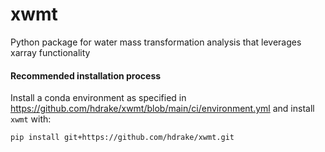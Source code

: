 # xwmt
Python package for water mass transformation analysis that leverages xarray functionality

#### Recommended installation process
Install a conda environment as specified in https://github.com/hdrake/xwmt/blob/main/ci/environment.yml and install `xwmt` with:
```bash
pip install git+https://github.com/hdrake/xwmt.git
```
